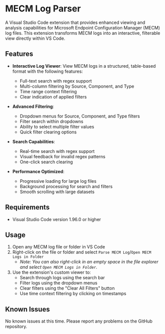 # MECM Log Parser

A Visual Studio Code extension that provides enhanced viewing and analysis capabilities for Microsoft Endpoint Configuration Manager (MECM) log files. This extension transforms MECM logs into an interactive, filterable view directly within VS Code.

## Features

- **Interactive Log Viewer**: View MECM logs in a structured, table-based format with the following features:
  - Full-text search with regex support
  - Multi-column filtering by Source, Component, and Type
  - Time range context filtering
  - Clear indication of applied filters
  
- **Advanced Filtering**:
  - Dropdown menus for Source, Component, and Type filters
  - Filter search within dropdowns
  - Ability to select multiple filter values
  - Quick filter clearing options
  
- **Search Capabilities**:
  - Real-time search with regex support
  - Visual feedback for invalid regex patterns
  - One-click search clearing
  
- **Performance Optimized**:
  - Progressive loading for large log files
  - Background processing for search and filters
  - Smooth scrolling with large datasets

## Requirements

- Visual Studio Code version 1.96.0 or higher

## Usage

1. Open any MECM log file or folder in VS Code
1. Right-click on the file or folder and select `Parse MECM Log`/`Open MECM Logs in Folder`
   - *Note: You can also right-click in an empty space in the file explorer and select `Open MECM Logs in Folder`.*
1. Use the extension's custom viewer to:
   - Search through logs using the search bar
   - Filter logs using the dropdown menus
   - Clear filters using the "Clear All Filters" button
   - Use time context filtering by clicking on timestamps

## Known Issues

No known issues at this time. Please report any problems on the GitHub repository.


